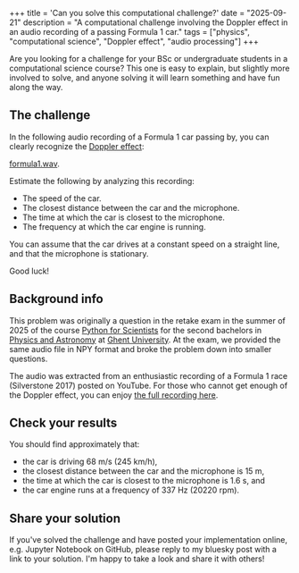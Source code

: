 +++
title = 'Can you solve this computational challenge?'
date = "2025-09-21"
description = "A computational challenge involving the Doppler effect in an audio recording of a passing Formula 1 car."
tags = ["physics", "computational science", "Doppler effect", "audio processing"]
+++

Are you looking for a challenge for your BSc or undergraduate students in a computational science course?
This one is easy to explain, but slightly more involved to solve,
and anyone solving it will learn something and have fun along the way.

## The challenge

In the following audio recording of a Formula 1 car passing by,
you can clearly recognize the [Doppler effect](https://en.wikipedia.org/wiki/Doppler_effect):

[formula1.wav](/formula1.wav).

Estimate the following by analyzing this recording:

- The speed of the car.
- The closest distance between the car and the microphone.
- The time at which the car is closest to the microphone.
- The frequency at which the car engine is running.

You can assume that the car drives at a constant speed on a straight line, and that the microphone is stationary.

Good luck!

## Background info

This problem was originally a question in the retake exam in the summer of 2025 of the course [Python for Scientists](https://studiekiezer.ugent.be/2025/studiefiche/en/C004212) for the second bachelors in [Physics and Astronomy](https://studiekiezer.ugent.be/2025/bachelor-of-science-in-physics-and-astronomy) at [Ghent University](https://www.ugent.be/).
At the exam, we provided the same audio file in NPY format and broke the problem down into smaller questions.

The audio was extracted from an enthusiastic recording of a Formula 1 race (Silverstone 2017) posted on YouTube.
For those who cannot get enough of the Doppler effect, you can enjoy [the full recording here](https://www.youtube.com/watch?v=3w8_WzQzfTY).

## Check your results

You should find approximately that:

- the car is driving 68 m/s (245 km/h),
- the closest distance between the car and the microphone is 15 m,
- the time at which the car is closest to the microphone is 1.6 s, and
- the car engine runs at a frequency of 337 Hz (20220 rpm).

## Share your solution

If you've solved the challenge and have posted your implementation online,
e.g. Jupyter Notebook on GitHub, please reply to my bluesky post with a link to your solution.
I'm happy to take a look and share it with others!
